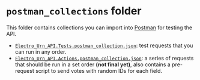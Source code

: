 # `postman_collections` folder

This folder contains collections you can import into [Postman](https://www.postman.com/) for testing the API.

* [`Electro_Urn_API.Tests.postman_collection.json`](Electro_Urn_API.Tests.postman_collection.json): test requests that you can run in any order.
* [`Electro_Urn_API.Actions.postman_collection.json`](Electro_Urn_API.Actions.postman_collection.json): a series of requests that should be run in a set order **(not final yet)**, also contains a pre-request script to send votes with random IDs for each field.